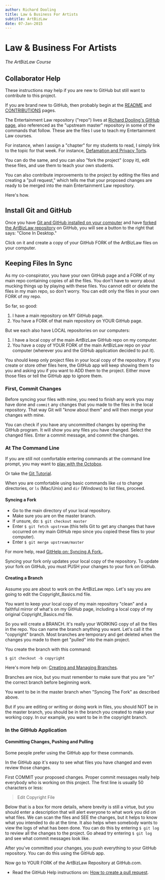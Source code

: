 ```yaml
---
author: Richard Dooling
title: Law & Business For Artists
subtitle: ArtBizLaw
date: 07-Jan-2015 
---
```


# Law & Business For Artists

###### The ArtBizLaw Course

## Collaborator Help

These instructions may help if you are new to GitHub but still want to contribute to this project.

If you are brand new to GitHub, then probably begin at the [README](https://github.com/RichardDooling/ArtBizLaw/blob/master/README.md) and [CONTRIBUTIONS](https://github.com/RichardDooling/ArtBizLaw/blob/master/CONTRIBUTIONS.md) pages.

The Entertainment Law repository ("repo") lives at [Richard Dooling's GitHub page](https://github.com/RichardDooling/ArtBizLaw), also referenced as the "upstream master" repository in some of the commands that follow. These are the files I use to teach my Entertainment Law courses.  

For instance, when I assign a "chapter" for my students to read, I simply link to the topic for that week. For instance, [Defamation and Privacy Torts](https://github.com/RichardDooling/ArtBizLaw/tree/master/Defamation_Privacy).

You can do the same, and you can also "fork the project" (copy it), edit these files, and use them to teach your own students. 

You can also contribute improvements to the project by editing the files and creating a "pull request," which tells me that your proposed changes are ready to be merged into the main Entertainment Law repository.

Here's how.

## Install Git and GitHub

Once you have [Git and GitHub installed on your computer](https://help.github.com/articles/set-up-git) and have [forked the ArtBizLaw repository](https://help.github.com/articles/fork-a-repo) on GitHub, you will see a button to the right that says: "Clone In Desktop."

Click on it and create a copy of your GitHub FORK of the ArtBizLaw files on your computer.

## Keeping Files In Sync

As my co-conspirator, you have your own GitHub page and a FORK of my main repo containing copies of all the files. You don't have to worry about mucking things up by playing with these files. You cannot edit or delete the files in my main repo, so don't worry. You can edit only the files in your own FORK of my repo.

So far, so good:

1. I have a main repository on MY GitHub page. 
2. You have a FORK of that main repository on YOUR GitHub page. 

But we each also have LOCAL repositories on our computers:

1. I have a local copy of the main ArtBizLaw GitHub repo on my computer. 
2. You have a copy of YOUR FORK of the main ArtBizLaw repo on your computer (wherever you and the GitHub application decided to put it).

You should keep only project files in your local copy of the repository. If you create or store other files here, the GitHub app will keep showing them to you and asking you if you want to ADD them to the project. Either move those files or tell the GitHub app to ignore them.

### First, Commit Changes

Before syncing your files with mine, you need to finish any work you may have done and `commit` any changes that you made to the files in the local repository. That way Git will "know about them" and will then merge your changes with mine.

You can check if you have any uncommitted changes by opening the GitHub program. It will show you any files you have changed. Select the changed files. Enter a commit message, and commit the changes.

### At The Command Line

If you are still not comfortable entering commands at the command line prompt, you may want to [play with the Octobox](https://try.github.io/levels/1/challenges/1).

Or take the [Git Tutorial](http://git-scm.com/book/en/Git-Basics).

When you are comfortable using basic commands like `cd` to change directories, or `ls` (Mac/Unix) and `dir` (Windows) to list files, proceed.

#### Syncing a Fork

* Go to the main directory of your local repository.
* Make sure you are on the master branch. 
* If unsure, do: `$ git checkout master`
* Enter `$ git fetch upstream` (this tells Git to get any changes that have occurred on my main GitHub repo since you copied these files to your computer).
* Enter `$ git merge upstream/master`

For more help, read [GitHelp on: Syncing A Fork.](https://help.github.com/articles/syncing-a-fork).

Syncing your fork only updates your local copy of the repository. To update your fork on GitHub, you must PUSH your changes to your fork on GitHub.

#### Creating a Branch

Assume you are about to work on the ArtBizLaw repo. Let's say you are going to edit the Copyright_Basics.md file. 

You want to keep your local copy of my main repository "clean" and a faithful mirror of what's on my GitHub page, including a local copy of my original Copyright_Basics.md file.

So you will create a BRANCH. It's really your WORKING copy of all the files in the repo. You can name the branch anything you want. Let's call it the "copyright" branch. Most branches are temporary and get deleted when the changes you made to them get "pulled" into the main project.

You create the branch with this command:

~~~git
$ git checkout -b copyright
~~~ 

Here's more help on: [Creating and Managing Branches](https://github.com/Kunena/Kunena-Forum/wiki/Create-a-new-branch-with-git-and-manage-branches).

Branches are nice, but you must remember to make sure that you are "in" the correct branch before beginning work. 

You want to be in the master branch when "Syncing The Fork" as described above. 

But if you are editing or writing or doing work in files, you should NOT be in the master branch, you should be in the branch you created to make your working copy. In our example, you want to be in the copyright branch. 

### In the GitHub Application

#### Committing Changes, Pushing and Pulling

Some people prefer using the GitHub app for these commands. 

In the GitHub app it's easy to see what files you have changed and even review those changes. 

First COMMIT your proposed changes. Proper commit messages really help everybody who is working on this project. The first line is usually 50 characters or less:

> Edit Copyright File

Below that is a box for more details, where brevity is still a virtue, but you should enter a description that will alert everyone to what work you did on what files. We can scan the files and SEE the changes, but it helps to know what you intended to do at the time. It also helps when somebody wants to view the logs of what has been done. You can do this by entering `$ git log` to review all the changes to the project. Go ahead try entering `$ git log` and see what commit messages look like.

After you've committed your changes, you push everything to your GitHub repository. You can do this using the GitHub app. 

Now go to YOUR FORK of the ArtBizLaw Repository at GitHub.com.

* Read the GitHub Help instructions on: [How to create a pull request](https://help.github.com/articles/creating-a-pull-request).


<!-- BEGIN COMMENT -->

<!--



-->

<!-- END COMMENT -->

